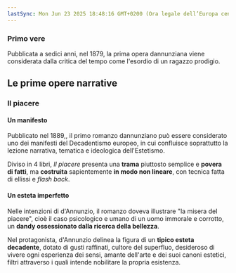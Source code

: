 ```yaml
---
lastSync: Mon Jun 23 2025 18:48:16 GMT+0200 (Ora legale dell’Europa centrale)
---
```

### Primo vere
Pubblicata a sedici anni, nel 1879, la prima opera dannunziana viene considerata dalla critica del tempo come l'esordio di un ragazzo prodigio.

## Le prime opere narrative
### Il piacere
#### Un manifesto
Pubblicato nel 1889,, il primo romanzo dannunziano può essere considerato uno dei manifesti del Decadentismo europeo, in cui confluisce soprattutto la lezione narrativa, tematica e ideologica dell'Estetismo.

Diviso in 4 libri, *Il piacere* presenta una **trama** piuttosto semplice e **povera di fatti**, ma **costruita** sapientemente **in modo non lineare**, con tecnica fatta di ellissi e *flash back*.

#### Un esteta imperfetto
Nelle intenzioni di d'Annunzio, il romanzo doveva illustrare "la misera del piacere", cioè il caso psicologico e umano di un uomo immorale e corrotto, un **dandy ossessionato dalla ricerca della bellezza**.

Nel protagonista, d'Annunzio delinea la figura di un **tipico esteta decadente**, dotato di gusti raffinati, cultore del superfluo, desideroso di vivere ogni esperienza dei sensi, amante dell'arte e dei suoi canoni estetici, filtri attraverso i quali intende nobilitare la propria esistenza.
